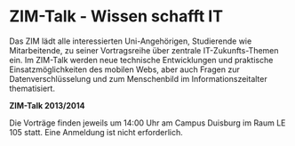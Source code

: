 ZIM-Talk - Wissen schafft IT
=======

Das ZIM lädt alle interessierten Uni-Angehörigen, Studierende wie Mitarbeitende, zu seiner Vortragsreihe über zentrale IT-Zukunfts-Themen ein. Im ZIM-Talk werden neue technische Entwicklungen und praktische Einsatzmöglichkeiten des mobilen Webs, aber auch Fragen zur Datenverschlüsselung und zum Menschenbild im Informationszeitalter thematisiert.

**ZIM-Talk 2013/2014**

Die Vorträge finden jeweils um 14:00 Uhr am Campus Duisburg im Raum LE 105 statt. Eine Anmeldung ist nicht erforderlich.
